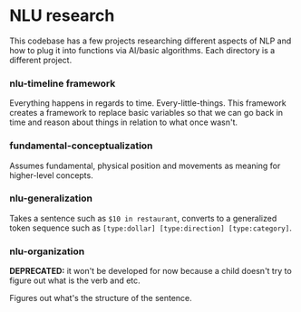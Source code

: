 # NLU research

This codebase has a few projects researching different aspects of NLP and how
to plug it into functions via AI/basic algorithms. Each directory is a different
project.

### nlu-timeline framework

Everything happens in regards to time. Every-little-things. This framework
creates a framework to replace basic variables so that we can go back in time
and reason about things in relation to what once wasn't.

### fundamental-conceptualization

Assumes fundamental, physical position and movements as meaning for higher-level
concepts.

### nlu-generalization

Takes a sentence such as `$10 in restaurant`, converts to a generalized token
sequence such as `[type:dollar] [type:direction] [type:category]`.

### nlu-organization

**DEPRECATED:** it won't be developed for now because a child doesn't try to
figure out what is the verb and etc.

Figures out what's the structure of the sentence.

